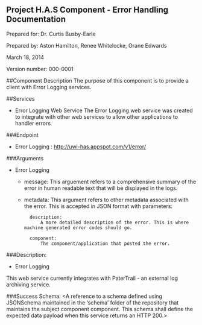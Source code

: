 Project H.A.S Component - Error Handling Documentation
------------------------------------------------
Prepared for: Dr. Curtis Busby-Earle

Prepared by: Aston Hamilton, Renee Whitelocke, Orane Edwards

March 18, 2014

Version number: 000-0001


##Component Description
The purpose of this component is to provide a client with Error
Logging services.

##Services
+ Error Logging Web Service
	<insert description of service.>
	The Error Logging web service was created to integrate with other web services to allow other applications to handler errors.


###Endpoint
+ Error Logging : http://uwi-has.appspot.com/v1/error/

###Arguments
+ Error Logging 
	<insert args>
	+ message: 
		This arguement refers to a comprehensive summary of the error in human readable text that will be displayed in the logs.

	+ metadata: 
		This argument refers to other metadata associated with the error. This is accepted in JSON format with parameters:  

			description: 
				A more detailed description of the error. This is where machine generated error codes should go.  

			component:
				The component/application that posted the error.
	
###Description:
+ Error Logging
<insert description of the functionality provided by the error logging web service>
	This web service currently integrates with PaterTrail - an external log archiving service.

###Success Schema:
<A reference to a schema defined using JSONSchema maintained in the 
‘schema’ folder of the repository that maintains the subject component component.
 This schema shall define the expected data payload when this service returns an HTTP 200.>



	
	
